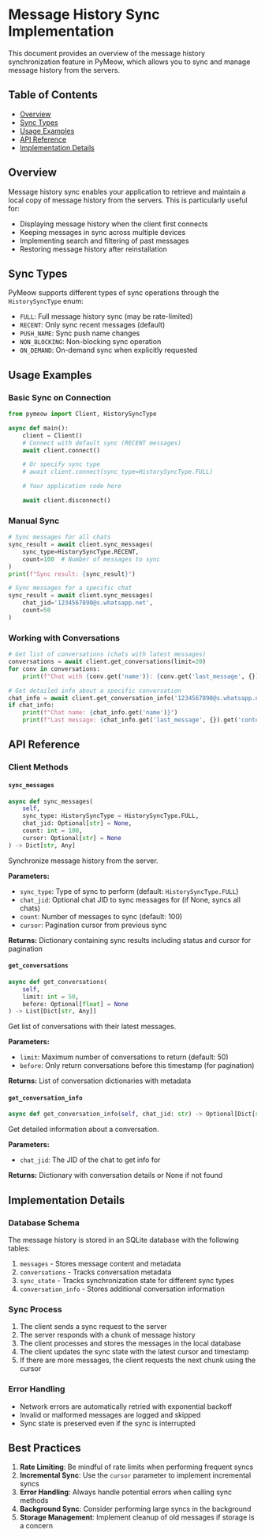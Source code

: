 # Message History Sync Implementation

This document provides an overview of the message history synchronization feature in PyMeow, which allows you to sync and manage message history from the servers.

## Table of Contents
- [Overview](#overview)
- [Sync Types](#sync-types)
- [Usage Examples](#usage-examples)
- [API Reference](#api-reference)
- [Implementation Details](#implementation-details)

## Overview

Message history sync enables your application to retrieve and maintain a local copy of message history from the servers. This is particularly useful for:

- Displaying message history when the client first connects
- Keeping messages in sync across multiple devices
- Implementing search and filtering of past messages
- Restoring message history after reinstallation

## Sync Types

PyMeow supports different types of sync operations through the `HistorySyncType` enum:

- `FULL`: Full message history sync (may be rate-limited)
- `RECENT`: Only sync recent messages (default)
- `PUSH_NAME`: Sync push name changes
- `NON_BLOCKING`: Non-blocking sync operation
- `ON_DEMAND`: On-demand sync when explicitly requested

## Usage Examples

### Basic Sync on Connection

```python
from pymeow import Client, HistorySyncType

async def main():
    client = Client()
    # Connect with default sync (RECENT messages)
    await client.connect()

    # Or specify sync type
    # await client.connect(sync_type=HistorySyncType.FULL)

    # Your application code here

    await client.disconnect()
```

### Manual Sync

```python
# Sync messages for all chats
sync_result = await client.sync_messages(
    sync_type=HistorySyncType.RECENT,
    count=100  # Number of messages to sync
)
print(f"Sync result: {sync_result}")

# Sync messages for a specific chat
sync_result = await client.sync_messages(
    chat_jid='1234567890@s.whatsapp.net',
    count=50
)
```

### Working with Conversations

```python
# Get list of conversations (chats with latest messages)
conversations = await client.get_conversations(limit=20)
for conv in conversations:
    print(f"Chat with {conv.get('name')}: {conv.get('last_message', {}).get('content')}")

# Get detailed info about a specific conversation
chat_info = await client.get_conversation_info('1234567890@s.whatsapp.net')
if chat_info:
    print(f"Chat name: {chat_info.get('name')}")
    print(f"Last message: {chat_info.get('last_message', {}).get('content')}")
```

## API Reference

### Client Methods

#### `sync_messages`

```python
async def sync_messages(
    self,
    sync_type: HistorySyncType = HistorySyncType.FULL,
    chat_jid: Optional[str] = None,
    count: int = 100,
    cursor: Optional[str] = None
) -> Dict[str, Any]
```

Synchronize message history from the server.

**Parameters:**
- `sync_type`: Type of sync to perform (default: `HistorySyncType.FULL`)
- `chat_jid`: Optional chat JID to sync messages for (if None, syncs all chats)
- `count`: Number of messages to sync (default: 100)
- `cursor`: Pagination cursor from previous sync

**Returns:**
Dictionary containing sync results including status and cursor for pagination

#### `get_conversations`

```python
async def get_conversations(
    self,
    limit: int = 50,
    before: Optional[float] = None
) -> List[Dict[str, Any]]
```

Get list of conversations with their latest messages.

**Parameters:**
- `limit`: Maximum number of conversations to return (default: 50)
- `before`: Only return conversations before this timestamp (for pagination)

**Returns:**
List of conversation dictionaries with metadata

#### `get_conversation_info`

```python
async def get_conversation_info(self, chat_jid: str) -> Optional[Dict[str, Any]]
```

Get detailed information about a conversation.

**Parameters:**
- `chat_jid`: The JID of the chat to get info for

**Returns:**
Dictionary with conversation details or None if not found

## Implementation Details

### Database Schema

The message history is stored in an SQLite database with the following tables:

1. `messages` - Stores message content and metadata
2. `conversations` - Tracks conversation metadata
3. `sync_state` - Tracks synchronization state for different sync types
4. `conversation_info` - Stores additional conversation information

### Sync Process

1. The client sends a sync request to the server
2. The server responds with a chunk of message history
3. The client processes and stores the messages in the local database
4. The client updates the sync state with the latest cursor and timestamp
5. If there are more messages, the client requests the next chunk using the cursor

### Error Handling

- Network errors are automatically retried with exponential backoff
- Invalid or malformed messages are logged and skipped
- Sync state is preserved even if the sync is interrupted

## Best Practices

1. **Rate Limiting**: Be mindful of rate limits when performing frequent syncs
2. **Incremental Sync**: Use the `cursor` parameter to implement incremental syncs
3. **Error Handling**: Always handle potential errors when calling sync methods
4. **Background Sync**: Consider performing large syncs in the background
5. **Storage Management**: Implement cleanup of old messages if storage is a concern
